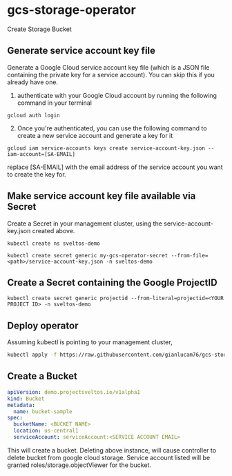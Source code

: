 # gcs-storage-operator
Create Storage Bucket

## Generate service account key file

Generate a Google Cloud service account key file (which is a JSON file containing the private key for a service account). You can skip this if you already have one.

1. authenticate with your Google Cloud account by running the following command in your terminal
```
gcloud auth login
```
2. Once you're authenticated, you can use the following command to create a new service account and generate a key for it
```
gcloud iam service-accounts keys create service-account-key.json --iam-account=[SA-EMAIL]
```
replace [SA-EMAIL] with the email address of the service account you want to create the key for.

## Make service account key file available via Secret

Create a Secret in your management cluster, using the service-account-key.json created above.

```
kubectl create ns sveltos-demo

kubectl create secret generic my-gcs-operator-secret --from-file=<path>/service-account-key.json -n sveltos-demo
```

## Create a Secret containing the Google ProjectID

```
kubectl create secret generic projectid --from-literal=projectid=<YOUR PROJECT ID> -n sveltos-demo
```

## Deploy operator

Assuming kubectl is pointing to your management cluster, 

```bash
kubectl apply -f https://raw.githubusercontent.com/gianlucam76/gcs-storage-operator/main/manifest/manifest.yaml
```

## Create a Bucket

```yaml
apiVersion: demo.projectsveltos.io/v1alpha1
kind: Bucket
metadata:
  name: bucket-sample
spec:
  bucketName: <BUCKET NAME>
  location: us-central1
  serviceAccount: serviceAccount:<SERVICE ACCOUNT EMAIL>
```

This will create a bucket. Deleting above instance, will cause controller to delete bucket from google cloud storage.
Service account listed will be granted roles/storage.objectViewer for the bucket.
